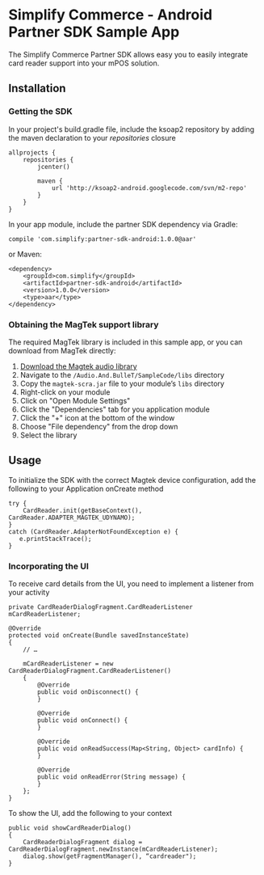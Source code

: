 Simplify Commerce - Android Partner SDK Sample App
==================================================

The Simplify Commerce Partner SDK allows easy you to easily integrate card reader support into your mPOS solution.

Installation
------------

### Getting the SDK

In your project's build.gradle file, include the ksoap2 repository by adding the maven declaration to your *repositories* closure

    allprojects {
        repositories {
            jcenter()

            maven {
                url 'http://ksoap2-android.googlecode.com/svn/m2-repo'
            }
        }
    }

In your app module, include the partner SDK dependency via Gradle:

    compile 'com.simplify:partner-sdk-android:1.0.0@aar'

or Maven:

    <dependency>
        <groupId>com.simplify</groupId>
        <artifactId>partner-sdk-android</artifactId>
        <version>1.0.0</version>
        <type>aar</type>
    </dependency>


### Obtaining the MagTek support library

The required MagTek library is included in this sample app, or you can download from MagTek directly:

1. [Download the Magtek audio library](http://www.magtek.com/support/software/downloads/sw/99510109.zip)
2. Navigate to the `/Audio.And.BulleT/SampleCode/libs` directory
3. Copy the `magtek-scra.jar` file to your module’s `libs` directory
4. Right-click on your module
5. Click on "Open Module Settings"
6. Click the "Dependencies" tab for you application module
7. Click the "+" icon at the bottom of the window
8. Choose "File dependency" from the drop down
9. Select the library


Usage
-----

To initialize the SDK with the correct Magtek device configuration, add the following to your Application onCreate method

    try {
        CardReader.init(getBaseContext(), CardReader.ADAPTER_MAGTEK_UDYNAMO);
    }
    catch (CardReader.AdapterNotFoundException e) {
       e.printStackTrace();
    }

### Incorporating the UI

To receive card details from the UI, you need to implement a listener from your activity

    private CardReaderDialogFragment.CardReaderListener mCardReaderListener;

    @Override
    protected void onCreate(Bundle savedInstanceState)
    {
    	// …

    	mCardReaderListener = new CardReaderDialogFragment.CardReaderListener()
    	{
    		@Override
    		public void onDisconnect() {
    		}

    		@Override
    		public void onConnect() {
    		}

    		@Override
    		public void onReadSuccess(Map<String, Object> cardInfo) {
    		}

    		@Override
    		public void onReadError(String message) {
    		}
    	};
    }

To show the UI, add the following to your context

    public void showCardReaderDialog()
    {
    	CardReaderDialogFragment dialog = CardReaderDialogFragment.newInstance(mCardReaderListener);
    	dialog.show(getFragmentManager(), “cardreader");
    }